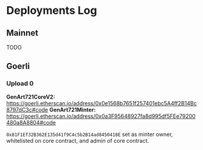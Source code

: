 # Deployments Log

## Mainnet

TODO

## Goerli

### Upload 0

**GenArt721CoreV2:** https://goerli.etherscan.io/address/0x0e1568b7651f257401ebc5A4ff2B14Bc8797dC3c#code
**GenArt721Minter:** https://goerli.etherscan.io/address/0x0a3F95648927fa8d995df5FEe79200480a8A8804#code

`0x81F1Ef32B362E135d41f9C4c5b2B14ad8450418E` set as minter owner, whitelisted on core contract, and admin of core contract.
